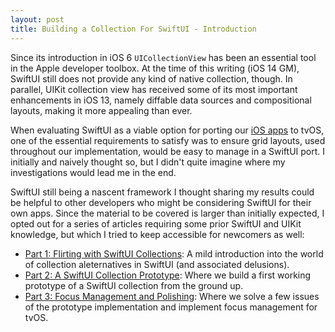 ```yaml
---
layout: post
title: Building a Collection For SwiftUI - Introduction
---
```


Since its introduction in iOS 6 `UICollectionView` has been an essential tool in the Apple developer toolbox. At the time of this writing (iOS 14 GM), SwiftUI still does not provide any kind of native collection, though. In parallel, UIKit collection view has received some of its most important enhancements in iOS 13, namely diffable data sources and compositional layouts, making it more appealing than ever.

When evaluating SwiftUI as a viable option for porting our [iOS apps](https://github.com/SRGSSR/playsrg-apple) to tvOS, one of the essential requirements to satisfy was to ensure grid layouts, used throughout our implementation, would be easy to manage in a SwiftUI port. I initially and naively thought so, but I didn't quite imagine where my investigations would lead me in the end.

SwiftUI still being a nascent framework I thought sharing my results could be helpful to other developers who might be considering SwiftUI for their own apps. Since the material to be covered is larger than initially expected, I opted out for a series of articles requiring some prior SwiftUI and UIKit knowledge, but which I tried to keep accessible for newcomers as well:

- [Part 1: Flirting with SwiftUI Collections](/swiftui_collection_part1): A mild introduction into the world of collection aleternatives in SwiftUI (and associated delusions).
- [Part 2: A SwiftUI Collection Prototype](/swiftui_collection_part2): Where we build a first working prototype of a SwiftUI collection from the ground up.
- [Part 3: Focus Management and Polishing](/swiftui_collection_part3): Where we solve a few issues of the prototype implementation and implement focus management for tvOS.
